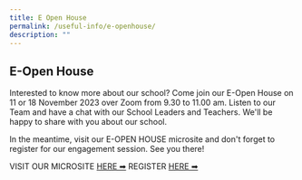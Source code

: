 ```yaml
---
title: E Open House
permalink: /useful-info/e-openhouse/
description: ""
---
```

## E-Open House


Interested to know more about our school? Come join our E-Open House on 11 or 18 November 2023 over Zoom from 9.30 to 11.00 am.  Listen to our Team and have a chat with our School Leaders and Teachers. We'll be happy to share with you about our school.

In the meantime, visit our E-OPEN HOUSE microsite and don't forget to register for our engagement session. See you there!

VISIT OUR MICROSITE [HERE ➡](https://sites.google.com/moe.edu.sg/aieopenhouse2023/home)
REGISTER [HERE ➡](https://go.gov.sg/aieopenhouse2023)